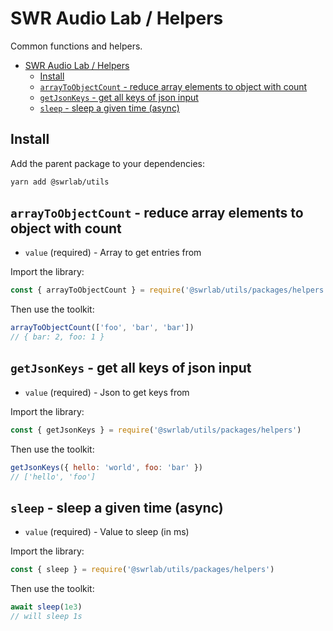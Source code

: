 # SWR Audio Lab / Helpers

Common functions and helpers.

- [SWR Audio Lab / Helpers](#swr-audio-lab--helpers)
  - [Install](#install)
  - [`arrayToObjectCount` - reduce array elements to object with count](#arraytoobjectcount---reduce-array-elements-to-object-with-count)
  - [`getJsonKeys` - get all keys of json input](#getjsonkeys---get-all-keys-of-json-input)
  - [`sleep` - sleep a given time (async)](#sleep---sleep-a-given-time-async)

## Install

Add the parent package to your dependencies:

```sh
yarn add @swrlab/utils
```

## `arrayToObjectCount` - reduce array elements to object with count

- `value` (required) - Array to get entries from

Import the library:

```js
const { arrayToObjectCount } = require('@swrlab/utils/packages/helpers')
```

Then use the toolkit:

```js
arrayToObjectCount(['foo', 'bar', 'bar'])
// { bar: 2, foo: 1 }
```

## `getJsonKeys` - get all keys of json input

- `value` (required) - Json to get keys from

Import the library:

```js
const { getJsonKeys } = require('@swrlab/utils/packages/helpers')
```

Then use the toolkit:

```js
getJsonKeys({ hello: 'world', foo: 'bar' })
// ['hello', 'foo']
```

## `sleep` - sleep a given time (async)

- `value` (required) - Value to sleep (in ms)

Import the library:

```js
const { sleep } = require('@swrlab/utils/packages/helpers')
```

Then use the toolkit:

```js
await sleep(1e3)
// will sleep 1s
```
